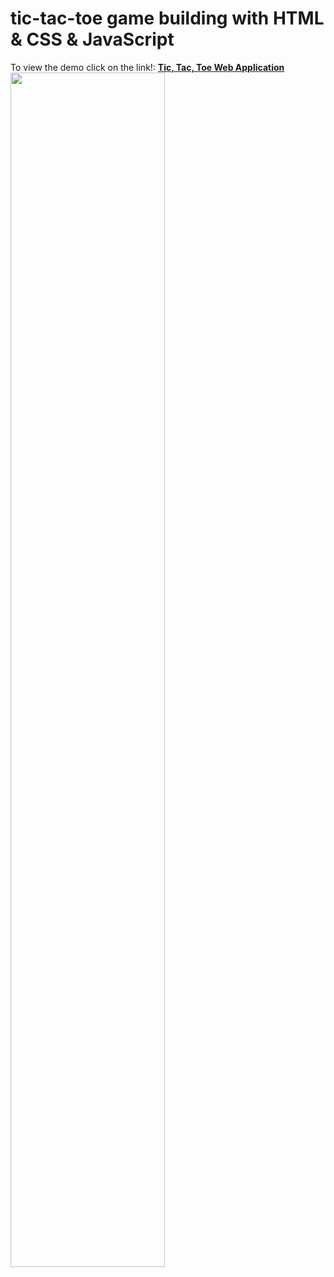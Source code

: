 # tic-tac-toe game building with HTML & CSS & JavaScript
To view the demo click on the link!: **[Tic, Tac, Toe Web Application](https://mohmeri73.github.io/tic-tac-toe/)**
<img src="https://github.com/jafari/tic-tac-toe/blob/main/assets/screenshot-tic tac toe.png" width="70%" />
